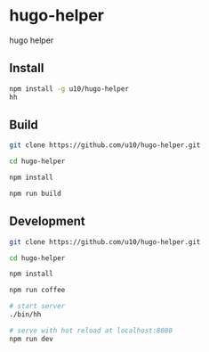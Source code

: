# hugo-helper
hugo helper

## Install

```bash
npm install -g u10/hugo-helper
hh
```

## Build
```bash
git clone https://github.com/u10/hugo-helper.git

cd hugo-helper

npm install

npm run build
```

## Development
```bash
git clone https://github.com/u10/hugo-helper.git

cd hugo-helper

npm install

npm run coffee

# start server
./bin/hh

# serve with hot reload at localhost:8080
npm run dev
```
